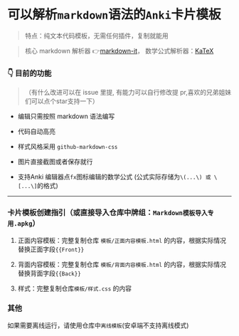 # 可以解析`markdown`语法的`Anki`卡片模板
> 特点：纯文本代码模板，无需任何插件，复制就能用

> 核心 markdown 解析器 👉[markdown-it](https://github.com/markdown-it/markdown-it)，
> 数学公式解析器：[KaTeX](https://github.com/KaTeX/KaTeX)

### 👇 目前的功能
>（有什么改进可以在 issue 里提, 有能力可以自行修改提 pr,喜欢的兄弟姐妹们可以点个star支持一下）

- 编辑只需按照 markdown 语法编写

- 代码自动高亮

- 样式风格采用 `github-markdown-css`

- 图片直接截图或者保存就行

- 支持Anki 编辑器点`fx`图标编辑的数学公式 (公式实际存储为`\(...\) 或 \[...\]`的格式)

---

### 卡片模板创建指引（或直接导入仓库中牌组：`Markdown模板导入专用.apkg`）

1. 正面内容模板：完整复制仓库 `模板/正面内容模板.html` 的内容，根据实际情况替换正面字段`{{Front}}`

2. 背面内容模板：完整复制仓库 `模板/背面内容模板.html` 的内容，根据实际情况替换背面字段`{{Back}}`

3. 样式：完整复制仓库`模板/样式.css` 的内容

### 其他
如果需要离线运行，请使用仓库中`离线模板`(安卓端不支持离线模式)
